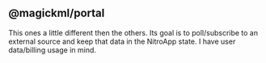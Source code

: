 ## @magickml/portal

<!-- automd:badges color="blue" license name="@magickml/portal" codecov bundlephobia packagephobia -->

<!-- /automd -->

This ones a little different then the others. Its goal is to poll/subscribe to an external source and keep that data in the NitroApp state. I have user data/billing usage in mind.